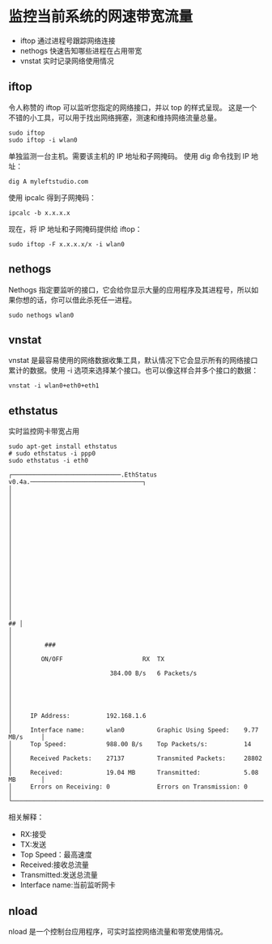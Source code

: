 # 监控当前系统的网速带宽流量

- iftop 通过进程号跟踪网络连接
- nethogs 快速告知哪些进程在占用带宽
- vnstat 实时记录网络使用情况

## iftop

令人称赞的 iftop 可以监听您指定的网络接口，并以 top 的样式呈现。
这是一个不错的小工具，可以用于找出网络拥塞，测速和维持网络流量总量。

```shell
sudo iftop
sudo iftop -i wlan0
```

单独监测一台主机。需要该主机的 IP 地址和子网掩码。
使用 dig 命令找到 IP 地址：

```shell
dig A myleftstudio.com
```

使用 ipcalc 得到子网掩码：
```shell
ipcalc -b x.x.x.x
```

现在，将 IP 地址和子网掩码提供给 iftop：
```shell
sudo iftop -F x.x.x.x/x -i wlan0
```

## nethogs

Nethogs 指定要监听的接口，它会给你显示大量的应用程序及其进程号，所以如果你想的话，你可以借此杀死任一进程。

```shell
sudo nethogs wlan0
```

## vnstat

vnstat 是最容易使用的网络数据收集工具，默认情况下它会显示所有的网络接口累计的数据。使用 -i 选项来选择某个接口。也可以像这样合并多个接口的数据：

```shell
vnstat -i wlan0+eth0+eth1
```

## ethstatus

实时监控网卡带宽占用

```shell
sudo apt-get install ethstatus
# sudo ethstatus -i ppp0
sudo ethstatus -i eth0
```

```text
┌──────────────────────────────.EthStatus v0.4a.───────────────────────────────┐
│                                                                              │
│                                                                              │
│                                                                              │
│                                                                              │
│                                                                              │
│                                                                              │
│                                                                              │
│                                                                              │
│                                                                              │
│                                                                           ## │
│                                                                              │
│         ###                                                                  │
│        ON/OFF                      RX  TX                                    │
│                           384.00 B/s   6 Packets/s                           │
│                                                                              │
│                                                                              │
│     IP Address:          192.168.1.6                                         │
│     Interface name:      wlan0         Graphic Using Speed:    9.77 MB/s     │
│     Top Speed:           988.00 B/s    Top Packets/s:          14            │
│     Received Packets:    27137         Transmited Packets:     28802         │
│     Received:            19.04 MB      Transmitted:            5.08 MB       │
│     Errors on Receiving: 0             Errors on Transmission: 0             │
└──────────────────────────────────────────────────────────────────────────────┘
```

相关解释：

- RX:接受
- TX:发送
- Top Speed：最高速度
- Received:接收总流量
- Transmitted:发送总流量
- Interface name:当前监听网卡

## nload

nload 是一个控制台应用程序，可实时监控网络流量和带宽使用情况。
